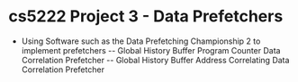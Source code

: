 # cs5222 Project 3 - Data Prefetchers

- Using Software such as the Data Prefetching Championship 2 to implement prefetchers
-- Global History Buffer Program Counter Data Correlation Prefetcher
-- Global History Buffer Address Correlating Data Correlation Prefetcher
